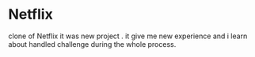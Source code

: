 # Netflix
clone of Netflix
 it was new project .
 it give me new experience and  i learn about handled challenge  during the whole process.
